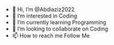 - 👋 Hi, I’m @Abdiaziz2022
- 👀 I’m interested in Coding
- 🌱 I’m currently learning Programming
- 💞️ I’m looking to collaborate on Coding
- 📫 How to reach me  Follow Me

<!---
Abdiaziz2022/Abdiaziz2022 is a ✨ special ✨ repository because its `README.md` (this file) appears on your GitHub profile.
You can click the Preview link to take a look at your changes.
--->

